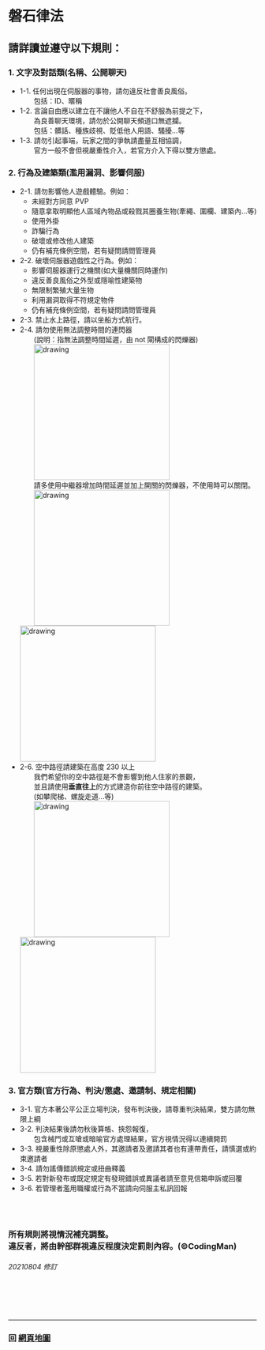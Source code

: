 # 磐石律法

## 請詳讀並遵守以下規則：

### 1. 文字及對話類(名稱、公開聊天)
   - 1-1. 任何出現在伺服器的事物，請勿違反社會善良風俗。  <br>　　包括：ID、暱稱  
   - 1-2. 言論自由應以建立在不讓他人不自在不舒服為前提之下，  <br>　　為良善聊天環境，請勿於公開聊天頻道口無遮攔。  <br>　　包括：髒話、種族歧視、貶低他人用語、騷擾…等  
   - 1-3. 請勿引起事端，玩家之間的爭執請盡量互相協調，  <br>　　官方一般不會但視嚴重性介入，若官方介入下得以雙方懲處。
   
### 2. 行為及建築類(濫用漏洞、影響伺服)
   - 2-1. 請勿影響他人遊戲體驗。例如：
     - 未經對方同意 PVP
     - 隨意拿取明顯他人區域內物品或殺戮其圈養生物(牽繩、圍欄、建築內…等)
     - 使用外掛
     - 詐騙行為
     - 破壞或修改他人建築
     - 仍有補充條例空間，若有疑問請問管理員 
   - 2-2. 破壞伺服器遊戲性之行為。例如：
     - 影響伺服器運行之機關(如大量機關同時運作)
     - 違反善良風俗之外型或隱喻性建築物
     - 無限制繁殖大量生物
     - 利用漏洞取得不符規定物件
     - 仍有補充條例空間，若有疑問請問管理員
   - 2-3. 禁止水上路徑，請以坐船方式航行。
   - 2-4. 請勿使用無法調整時間的連閃器  <br>　　(說明：指無法調整時間延遲，由 not 閘構成的閃爍器)   <br>　　<img src="https://raw.githubusercontent.com/rock-mc/rock-mc.github.io/master/images/BuildRule01.gif" alt="drawing" width="275" style="vertical-align:middle"/>   <br>　　請多使用中繼器增加時間延遲並加上開關的閃爍器，不使用時可以關閉。   <br>　　<img src="https://raw.githubusercontent.com/rock-mc/rock-mc.github.io/master/images/BuildRule02.gif" alt="drawing" width="275" style="vertical-align:middle"/> <img src="https://raw.githubusercontent.com/rock-mc/rock-mc.github.io/master/images/BuildRule03.gif" alt="drawing" width="275" style="vertical-align:middle"/>  
   - 2-6. 空中路徑請建築在高度 230 以上  <br>　　我們希望你的空中路徑是不會影響到他人住家的景觀，  <br>　　並且請使用**垂直往上**的方式建造你前往空中路徑的建築。  <br>　　(如攀爬梯、螺旋走道…等)    <br>　　<img src="https://raw.githubusercontent.com/rock-mc/rock-mc.github.io/master/images/BuildRule04.png" alt="drawing" width="275" style="vertical-align:middle"/> <img src="https://raw.githubusercontent.com/rock-mc/rock-mc.github.io/master/images/BuildRule05.png" alt="drawing" width="275" style="vertical-align:middle"/>  

### 3. 官方類(官方行為、判決/懲處、邀請制、規定相關)
   - 3-1. 官方本著公平公正立場判決，發布判決後，請尊重判決結果，雙方請勿無限上綱
   - 3-2. 判決結果後請勿秋後算帳、挾怨報復，  <br>　　包含械鬥或互嗆或暗喻官方處理結果，官方視情況得以連續開罰
   - 3-3. 視嚴重性除原懲處人外，其邀請者及邀請其者也有連帶責任，請慎選或約束邀請者
   - 3-4. 請勿謠傳錯誤規定或扭曲釋義
   - 3-5. 若對新發布或既定規定有發現錯誤或異議者請至意見信箱申訴或回覆
   - 3-6. 若管理者濫用職權或行為不當請向伺服主私訊回報

<br>
<br>

### 所有規則將視情況補充調整。<br>違反者，將由幹部群視違反程度決定罰則內容。(©CodingMan)

###### 20210804 修訂  
<br>
<br>
<br>

------

### 回 [網頁地圖](https://rock-mc.github.io/sitemap/)  
